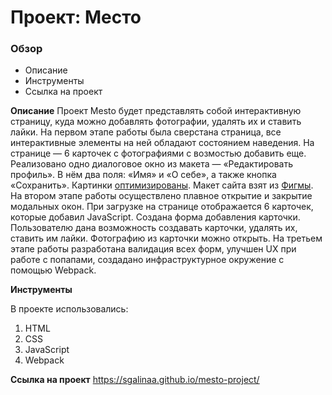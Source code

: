 # Проект: Место

### Обзор
* Описание
* Инструменты
* Ссылка на проект

**Описание**
Проект  Mesto будет представлять собой интерактивную страницу, куда можно добавлять фотографии, удалять их и ставить лайки.
На первом этапе работы была сверстана страница, все интерактивные элементы на ней обладают состоянием наведения. На странице — 6 карточек с фотографиями с возмостью добавить еще. Реализовано одно диалоговое окно из макета — «Редактировать профиль». В нём два поля: «Имя» и «О себе», а также кнопка «Сохранить». Картинки [оптимизированы](https://tinypng.com/). Макет сайта взят из [Фигмы](https://www.figma.com/file/2cn9N9jSkmxD84oJik7xL7/JavaScript.-Sprint-4?node-id=0%3A1).
На втором этапе работы осуществлено плавное открытие и закрытие модальных окон. При загрузке на странице отображается 6 карточек, которые добавил JavaScript. Создана форма добавления карточки. Пользователю дана возможность создавать карточки, удалять их, ставить им лайки. Фотографию из карточки можно открыть.
На третьем этапе работы разработана валидация всех форм, улучшен UX при работе с попапами, создадано инфраструктурное окружение с помощью Webpack.

**Инструменты**

В проекте использовались:

1. HTML
2. CSS
3. JavaScript
4. Webpack

**Ссылка на проект**
https://sgalinaa.github.io/mesto-project/
